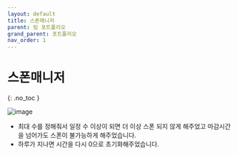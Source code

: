 ```yaml
---
layout: default
title: 스폰매니저
parent: 팀 포트폴리오
grand_parent: 포트폴리오
nav_order: 1
---
```


# 스폰매니저  
{: .no_toc }

![image](https://user-images.githubusercontent.com/114732330/236990607-fbbd099a-5730-4350-9aac-2010f767e8b2.png)  

- 최대 수를 정해줘서 일정 수 이상이 되면 더 이상 스폰 되지 않게 해주었고 마감시간을 넘어가도 스폰이 불가능하게 해주었습니다. 
- 하루가 지나면 시간을 다시 0으로 초기화해주었습니다.
